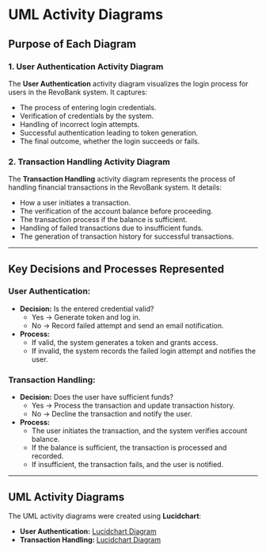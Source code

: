 # UML Activity Diagrams

## Purpose of Each Diagram

### 1. User Authentication Activity Diagram
The **User Authentication** activity diagram visualizes the login process for users in the RevoBank system. It captures:
- The process of entering login credentials.
- Verification of credentials by the system.
- Handling of incorrect login attempts.
- Successful authentication leading to token generation.
- The final outcome, whether the login succeeds or fails.

### 2. Transaction Handling Activity Diagram
The **Transaction Handling** activity diagram represents the process of handling financial transactions in the RevoBank system. It details:
- How a user initiates a transaction.
- The verification of the account balance before proceeding.
- The transaction process if the balance is sufficient.
- Handling of failed transactions due to insufficient funds.
- The generation of transaction history for successful transactions.

---

## Key Decisions and Processes Represented

### User Authentication:
- **Decision:** Is the entered credential valid?
  - Yes → Generate token and log in.
  - No → Record failed attempt and send an email notification.
- **Process:** 
  - If valid, the system generates a token and grants access.
  - If invalid, the system records the failed login attempt and notifies the user.

### Transaction Handling:
- **Decision:** Does the user have sufficient funds?
  - Yes → Process the transaction and update transaction history.
  - No → Decline the transaction and notify the user.
- **Process:**
  - The user initiates the transaction, and the system verifies account balance.
  - If the balance is sufficient, the transaction is processed and recorded.
  - If insufficient, the transaction fails, and the user is notified.

---

## UML Activity Diagrams
The UML activity diagrams were created using **Lucidchart**:
- **User Authentication:** [Lucidchart Diagram](https://lucid.app/lucidchart/be18c548-70b9-439c-9e48-d4d57175da62/edit?viewport_loc=0%2C-1804%2C1479%2C721%2C0_0&invitationId=inv_e05df861-eefa-4cd6-a5c0-32f453a60aa1)
- **Transaction Handling:** [Lucidchart Diagram](https://lucid.app/lucidchart/44ea703b-e8a9-40ec-90e2-06f6db9fab0f/edit?viewport_loc=71%2C311%2C1479%2C721%2C0_0&invitationId=inv_25e7aabe-8608-4c78-b743-8d2424a873d2)